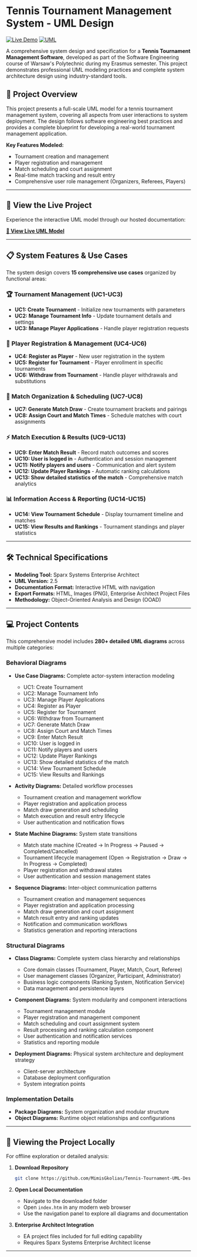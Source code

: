# Tennis Tournament Management System - UML Design

[![Live Demo](https://img.shields.io/badge/Live-Demo-green)](https://mimisgkolias.github.io/Tennis-Tournament-UML-Design/)
[![UML](https://img.shields.io/badge/UML-Enterprise%20Architect-blue)](https://sparxsystems.com/)

A comprehensive system design and specification for a **Tennis Tournament Management Software**, developed as part of the Software Engineering course of Warsaw's Polytechnic during my Erasmus semester. This project demonstrates professional UML modeling practices and complete system architecture design using industry-standard tools.

## 🎯 Project Overview

This project presents a full-scale UML model for a tennis tournament management system, covering all aspects from user interactions to system deployment. The design follows software engineering best practices and provides a complete blueprint for developing a real-world tournament management application.

**Key Features Modeled:**
- Tournament creation and management
- Player registration and management  
- Match scheduling and court assignment
- Real-time match tracking and result entry
- Comprehensive user role management (Organizers, Referees, Players)

---

## 🚀 View the Live Project

Experience the interactive UML model through our hosted documentation:

**[🔗 View Live UML Model](https://mimisgkolias.github.io/Tennis-Tournament-UML-Design/)**

---

## 📋 System Features & Use Cases

The system design covers **15 comprehensive use cases** organized by functional areas:

### **🏆 Tournament Management (UC1-UC3)**
- **UC1: Create Tournament** - Initialize new tournaments with parameters
- **UC2: Manage Tournament Info** - Update tournament details and settings
- **UC3: Manage Player Applications** - Handle player registration requests

### **👥 Player Registration & Management (UC4-UC6)**  
- **UC4: Register as Player** - New user registration in the system
- **UC5: Register for Tournament** - Player enrollment in specific tournaments
- **UC6: Withdraw from Tournament** - Handle player withdrawals and substitutions

### **🎯 Match Organization & Scheduling (UC7-UC8)**
- **UC7: Generate Match Draw** - Create tournament brackets and pairings
- **UC8: Assign Court and Match Times** - Schedule matches with court assignments

### **⚡ Match Execution & Results (UC9-UC13)**
- **UC9: Enter Match Result** - Record match outcomes and scores
- **UC10: User is logged in** - Authentication and session management
- **UC11: Notify players and users** - Communication and alert system
- **UC12: Update Player Rankings** - Automatic ranking calculations
- **UC13: Show detailed statistics of the match** - Comprehensive match analytics

### **📊 Information Access & Reporting (UC14-UC15)**
- **UC14: View Tournament Schedule** - Display tournament timeline and matches
- **UC15: View Results and Rankings** - Tournament standings and player statistics

---

## 🛠️ Technical Specifications

- **Modeling Tool:** Sparx Systems Enterprise Architect
- **UML Version:** 2.5
- **Documentation Format:** Interactive HTML with navigation
- **Export Formats:** HTML, Images (PNG), Enterprise Architect Project Files
- **Methodology:** Object-Oriented Analysis and Design (OOAD)

---

## 💻 Project Contents

This comprehensive model includes **280+ detailed UML diagrams** across multiple categories:

### **Behavioral Diagrams**
*   **Use Case Diagrams:** Complete actor-system interaction modeling
    - UC1: Create Tournament
    - UC2: Manage Tournament Info
    - UC3: Manage Player Applications
    - UC4: Register as Player
    - UC5: Register for Tournament
    - UC6: Withdraw from Tournament
    - UC7: Generate Match Draw
    - UC8: Assign Court and Match Times
    - UC9: Enter Match Result
    - UC10: User is logged in
    - UC11: Notify players and users
    - UC12: Update Player Rankings
    - UC13: Show detailed statistics of the match
    - UC14: View Tournament Schedule
    - UC15: View Results and Rankings

*   **Activity Diagrams:** Detailed workflow processes
    - Tournament creation and management workflow
    - Player registration and application process
    - Match draw generation and scheduling
    - Match execution and result entry lifecycle
    - User authentication and notification flows

*   **State Machine Diagrams:** System state transitions
    - Match state machine (Created → In Progress → Paused → Completed/Cancelled)
    - Tournament lifecycle management (Open → Registration → Draw → In Progress → Completed)
    - Player registration and withdrawal states
    - User authentication and session management states

*   **Sequence Diagrams:** Inter-object communication patterns
    - Tournament creation and management sequences
    - Player registration and application processing
    - Match draw generation and court assignment
    - Match result entry and ranking updates
    - Notification and communication workflows
    - Statistics generation and reporting interactions

### **Structural Diagrams**  
*   **Class Diagrams:** Complete system class hierarchy and relationships
    - Core domain classes (Tournament, Player, Match, Court, Referee)
    - User management classes (Organizer, Participant, Administrator)
    - Business logic components (Ranking System, Notification Service)
    - Data management and persistence layers

*   **Component Diagrams:** System modularity and component interactions
    - Tournament management module
    - Player registration and management component
    - Match scheduling and court assignment system
    - Result processing and ranking calculation component
    - User authentication and notification services
    - Statistics and reporting module

*   **Deployment Diagrams:** Physical system architecture and deployment strategy
    - Client-server architecture
    - Database deployment configuration
    - System integration points

### **Implementation Details**
*   **Package Diagrams:** System organization and modular structure
*   **Object Diagrams:** Runtime object relationships and configurations

---

## 🔧 Viewing the Project Locally

For offline exploration or detailed analysis:

1. **Download Repository**
   ```bash
   git clone https://github.com/MimisGkolias/Tennis-Tournament-UML-Design.git
   ```

2. **Open Local Documentation**
   - Navigate to the downloaded folder
   - Open `index.htm` in any modern web browser
   - Use the navigation panel to explore all diagrams and documentation

3. **Enterprise Architect Integration**
   - EA project files included for full editing capability
   - Requires Sparx Systems Enterprise Architect license

---
